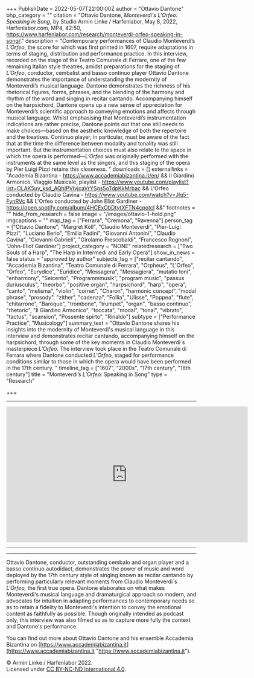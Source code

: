 +++
PublishDate = 2022-05-07T22:00:00Z
author = "Ottavio Dantone"
bhp_category = ""
citation = "Ottavio Dantone, <i>Monteverdi's L'Orfeo: Speaking in Song</i>, by Studio Armin Linke / Harfenlabor, May 8, 2022, Harfenlabor.com, MP4, 42:50, https://www.harfenlabor.com/research/monteverdi-orfeo-speaking-in-song/."
description = "Contemporary performances of Claudio Monteverdi’s <i>L’Orfeo</i>, the score for which was first printed in 1607, require adaptations in terms of staging, distribution and performance practice. In this interview, recorded on the stage of the Teatro Comunale di Ferrare, one of the few remaining Italian style theatres, amidst preparations for the staging of <i>L’Orfeo</i>, conductor, cembalist and basso continuo player Ottavio Dantone demonstrates the importance of understanding the modernity of Monteverdi’s musical language. Dantone demonstrates the richness of his rhetorical figures, forms, phrases, and the blending of the harmony and rhythm of the word and singing in recitar cantando. Accompanying himself on the harpsichord, Dantone opens up a new sense of appreciation for Monteverdi’s scientific approach to conveying emotions and affects through musical language. Whilst emphasising that Monteverdi’s instrumentation indications are rather precise, Dantone points out that one still needs to make choices—based on the aesthetic knowledge of both the repertoire and the treatises. Continuo player, in particular, must be aware of the fact that at the time the difference between modality and tonality was still important. But the instrumentation choices must also relate to the space in which the opera is performed—<i>L’Orfeo</i> was originally performed with the instruments at the same level as the singers, and this staging of the opera by Pier Luigi Pizzi retains this closeness. "
downloads = []
externallinks = "Academia Bizantina - https://www.accademiabizantina.it/en/ && Il Giardino Armonico, Viaggio Musicale, playlist - https://www.youtube.com/playlist?list=OLAK5uy_ksd_AQhIPVlvjcaVrYSgs5oTdpKkMrbac && L'Orfeo conducted by Claudio Cavina - https://www.youtube.com/watch?v=Jlq5-FynRVc && L'Orfeo conducted by John Eliot Gardiner - https://open.spotify.com/album/4HCExObDtytXFTN4cpotcI &&"
footnotes = ""
hide_from_research = false
image = "/images/ottavio-1-hold.png"
imgcaptions = ""
map_tag = ["Ferrara", "Cremona", "Ravenna"]
person_tag = ["Ottavio Dantone", "Margret Köll", "Claudio Monteverdi", "Pier-Luigi Pizzi", "Luciano Berio", "Emilia Fadini", "Giovanni Antonini", "Claudio Cavina", "Giovanni Gabrieli", "Girolamo Frescobaldi", "Francesco Rognoni", "John-Eliot Gardiner"]
project_category = "NONE"
relatedresearch = ["Two Souls of a Harp", "The Harp in Intermedi and Early Opera"]
show_in_news = false
status = "approved by author"
subjects_tag = ["recitar cantando", "Accademia Bizantina", "Teatro Comunale di Ferrara", "Orpheus", "L'Orfeo", "Orfeo", "Eurydice", "Euridice", "Messagera", "Messagiera", "mutatio toni", "enharmony", "Seicento", "Programmmusik", "program music", "passus duriusculus", "theorbo", "positive organ", "harpsichord", "harp", "opera", "canto", "melisma", "violin", "cornet", "Charon", "harmonic concept", "modal phrase", "prosody", "zither", "cadenza", "Follia", "Ulisse", "Poppea", "flute", "chitarrone", "Baroque", "trombone", "trumpet", "organ", "basso continuo", "rhetoric", "Il Giardino Armonico", "toccata", "modal", "tonal", "vibrato", "tactus", "scansion", "Possente spirto", "Rinaldo"]
subtype = ["Performance Practice", "Musicology"]
summary_text = "Ottavio Dantone shares his insights into the modernity of Monteverdi's musical language in this interview and demonstrates recitar cantando, accompanying himself on the harpsichord, through some of the key moments in Claudio Monteverdi´s masterpiece <i>L'Orfeo</i>. The interview took place in the Teatro Comunale di Ferrara where Dantone conducted <i>L'Orfeo</i>, staged for performance conditions similar to those in which the opera would have been performed in the 17th century. "
timeline_tag = ["1607", "2000s", "17th century", "18th century"]
title = "Monteverdi’s <i>L’Orfeo</i>: Speaking in Song"
type = "Research"

+++
***

<div class="embed-responsive embed-responsive-16by9">
<iframe src="https://player.vimeo.com/video/694010238?h=92191513bb" width="640" height="360" frameborder="0" allow="autoplay; fullscreen; picture-in-picture" allowfullscreen></iframe>
</div><div class="chapters"></div>

***

***

Ottavio Dantone, conductor, outstanding cembalo and organ player and a basso continuo autodidact, demonstrates the power of music and word deployed by the 17th century style of singing known as recitar cantando by performing particularly relevant moments from <span id="person_tag">Claudio Monteverdi</span>´s <span id="subjects_tag">_L'Orfeo_</span>_,_ the first true opera. Dantone elaborates on what makes Monteverdi's musical language and dramaturgical approach so modern, and advocates for intuition in adapting performances to contemporary needs so as to retain a fidelity to Monteverdi's intention to convey the emotional content as faithfully as possible. Though originally intended as podcast only, this interview was also filmed so as to capture more fully the context and Dantone's performance.

You can find out more about Ottavio Dantone and his ensemble Accademia Bizantina on [https://www.accademiabizantina.it](https://www.accademiabizantina.it "https://www.accademiabizantina.it").

© Armin Linke / Harfenlabor 2022.  
Licensed under [CC BY-NC-ND International 4.0](https://harfenlabor.netlify.app/aboutpage/#ccbyncnd).